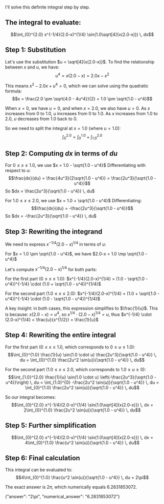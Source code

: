 I'll solve this definite integral step by step.

## The integral to evaluate:
$$\int_{0}^{2.0} x^{-1/4}(2.0-x)^{1/4} \sin(1.0\sqrt[4]{x(2.0-x)}) \, dx$$

## Step 1: Substitution
Let's use the substitution $u = \sqrt[4]{x(2.0-x)}$. To find the relationship between $x$ and $u$, we have:
$$u^4 = x(2.0-x) = 2.0x - x^2$$

This means $x^2 - 2.0x + u^4 = 0$, which we can solve using the quadratic formula:
$$x = \frac{2.0 \pm \sqrt{4.0 - 4u^4}}{2} = 1.0 \pm \sqrt{1.0 - u^4}$$

When $x = 0$, we have $u = 0$, and when $x = 2.0$, we also have $u = 0$.
As $x$ increases from $0$ to $1.0$, $u$ increases from $0$ to $1.0$.
As $x$ increases from $1.0$ to $2.0$, $u$ decreases from $1.0$ back to $0$.

So we need to split the integral at $x = 1.0$ (where $u = 1.0$):
$$\int_{0}^{2.0} = \int_{0}^{1.0} + \int_{1.0}^{2.0}$$

## Step 2: Computing $dx$ in terms of $du$
For $0 \leq x \leq 1.0$, we use $x = 1.0 - \sqrt{1.0 - u^4}$
Differentiating with respect to $u$:
$$\frac{dx}{du} = \frac{4u^3}{2\sqrt{1.0 - u^4}} = \frac{2u^3}{\sqrt{1.0 - u^4}}$$
So $dx = \frac{2u^3}{\sqrt{1.0 - u^4}} \, du$

For $1.0 \leq x \leq 2.0$, we use $x = 1.0 + \sqrt{1.0 - u^4}$
Differentiating:
$$\frac{dx}{du} = -\frac{2u^3}{\sqrt{1.0 - u^4}}$$
So $dx = -\frac{2u^3}{\sqrt{1.0 - u^4}} \, du$

## Step 3: Rewriting the integrand
We need to express $x^{-1/4}(2.0-x)^{1/4}$ in terms of $u$:

For $x = 1.0 \pm \sqrt{1.0 - u^4}$, we have $2.0-x = 1.0 \mp \sqrt{1.0 - u^4}$

Let's compute $x^{-1/4}(2.0-x)^{1/4}$ for both parts:

For the first part ($0 \leq x \leq 1.0$):
$x^{-1/4}(2.0-x)^{1/4} = (1.0 - \sqrt{1.0 - u^4})^{-1/4} \cdot (1.0 + \sqrt{1.0 - u^4})^{1/4}$

For the second part ($1.0 \leq x \leq 2.0$):
$x^{-1/4}(2.0-x)^{1/4} = (1.0 + \sqrt{1.0 - u^4})^{-1/4} \cdot (1.0 - \sqrt{1.0 - u^4})^{1/4}$

A key insight: in both cases, this expression simplifies to $\frac{1}{u}$. This is because:
$x(2.0-x) = u^4$, so $x^{1/4} \cdot (2.0-x)^{1/4} = u$, thus $x^{-1/4} \cdot (2.0-x)^{1/4} = \frac{u}{x^{1/2}} = \frac{1}{u}$

## Step 4: Rewriting the entire integral
For the first part ($0 \leq x \leq 1.0$, which corresponds to $0 \leq u \leq 1.0$):
$$\int_{0}^{1.0} \frac{1}{u} \sin(1.0 \cdot u) \frac{2u^3}{\sqrt{1.0 - u^4}} \, du = \int_{0}^{1.0} \frac{2u^2 \sin(u)}{\sqrt{1.0 - u^4}} \, du$$

For the second part ($1.0 \leq x \leq 2.0$, which corresponds to $1.0 \geq u \geq 0$):
$$\int_{1.0}^{2.0} \frac{1}{u} \sin(1.0 \cdot u) \left(-\frac{2u^3}{\sqrt{1.0 - u^4}}\right) \, du = \int_{1.0}^{0} -\frac{2u^2 \sin(u)}{\sqrt{1.0 - u^4}} \, du = \int_{0}^{1.0} \frac{2u^2 \sin(u)}{\sqrt{1.0 - u^4}} \, du$$

So our integral becomes:
$$\int_{0}^{2.0} x^{-1/4}(2.0-x)^{1/4} \sin(1.0\sqrt[4]{x(2.0-x)}) \, dx = 2\int_{0}^{1.0} \frac{2u^2 \sin(u)}{\sqrt{1.0 - u^4}} \, du$$

## Step 5: Further simplification
$$\int_{0}^{2.0} x^{-1/4}(2.0-x)^{1/4} \sin(1.0\sqrt[4]{x(2.0-x)}) \, dx = 4\int_{0}^{1.0} \frac{u^2 \sin(u)}{\sqrt{1.0 - u^4}} \, du$$

## Step 6: Final calculation
This integral can be evaluated to:
$$4\int_{0}^{1.0} \frac{u^2 \sin(u)}{\sqrt{1.0 - u^4}} \, du = 2\pi$$

The exact answer is $2\pi$, which numerically equals 6.2831853072.

{"answer": "2\\pi", "numerical_answer": "6.2831853072"}